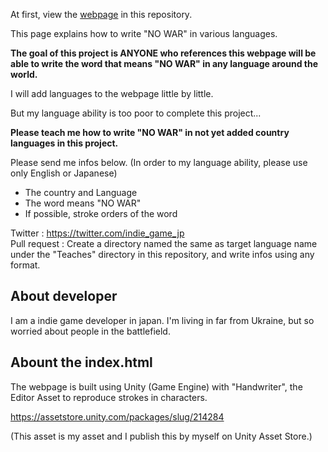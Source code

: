 At first, view the <a href="/how-to-write-/NO-WAR/">webpage</a> in this repository.

This page explains how to write "NO WAR" in various languages.

__The goal of this project is ANYONE who references this webpage will be able to write the word that means "NO WAR" in any language around the world.__

I will add languages to the webpage little by little.

But my language ability is too poor to complete this project...

__Please teach me how to write "NO WAR" in not yet added country languages in this project.__

Please send me infos below. (In order to my language ability, please use only English or Japanese)

* The country and Language
* The word means "NO WAR"
* If possible, stroke orders of the word

Twitter : https://twitter.com/indie_game_jp  
Pull request : Create a directory named the same as target language name under the "Teaches" directory in this repository, and write infos using any format.

## About developer

I am a indie game developer in japan. I'm living in far from Ukraine, but so worried about people in the battlefield.

## Abount the index.html

The webpage is built using Unity (Game Engine) with "Handwriter", the Editor Asset to reproduce strokes in characters.

https://assetstore.unity.com/packages/slug/214284

(This asset is my asset and I publish this by myself on Unity Asset Store.)


